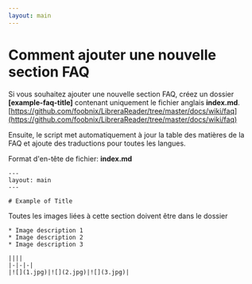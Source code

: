 ```yaml
---
layout: main
---
```


# Comment ajouter une nouvelle section FAQ

Si vous souhaitez ajouter une nouvelle section FAQ, créez un dossier **[example-faq-title]** contenant uniquement le fichier anglais **index.md**.
[https://github.com/foobnix/LibreraReader/tree/master/docs/wiki/faq](https://github.com/foobnix/LibreraReader/tree/master/docs/wiki/faq)

Ensuite, le script met automatiquement à jour la table des matières de la FAQ et ajoute des traductions pour toutes les langues.

Format d'en-tête de fichier: **index.md**

```
---
layout: main
---

# Example of Title
```

Toutes les images liées à cette section doivent être dans le dossier

```
* Image description 1
* Image description 2
* Image description 3

||||
|-|-|-|
|![](1.jpg)|![](2.jpg)|![](3.jpg)|
```
